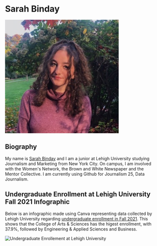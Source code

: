 # Sarah Binday

![Profile Pic](https://github.com/sarahbinday/sarahbinday.github.io/blob/main/1609876080956.jpg?raw=true)

## Biography
My name is [Sarah Binday](https://www.linkedin.com/in/sarah-binday/) and I am a junior at Lehigh University studying Journalism and Marketing from New York City. On campus, I am involved with the Women's Network, the Brown and White Newspaper and the Mentor Collective. I am currently using Github for Journalism 25, Data Journalism. 

## Undergraduate Enrollment at Lehigh University Fall 2021 Infographic 
Below is an infographic made using Canva representing data collected by Lehigh University regarding [undergraduate enrollment in Fall 2021](https://oirsa.lehigh.edu/sites/oirsa.lehigh.edu/files/LUprofile_2021.pdf). This shows that the College of Arts & Sciences has the higest enrollment, with 37.9%, followed by Engineering & Applied Sciences and Business. 

<img src="https://github.com/sarahbinday/sarahbinday.github.io/blob/main/Undergraduate%20Enrollment%20at%20Lehigh%20University.png?raw=true" alt="Undergraduate Enrollement at Lehigh University" width="400"/>
